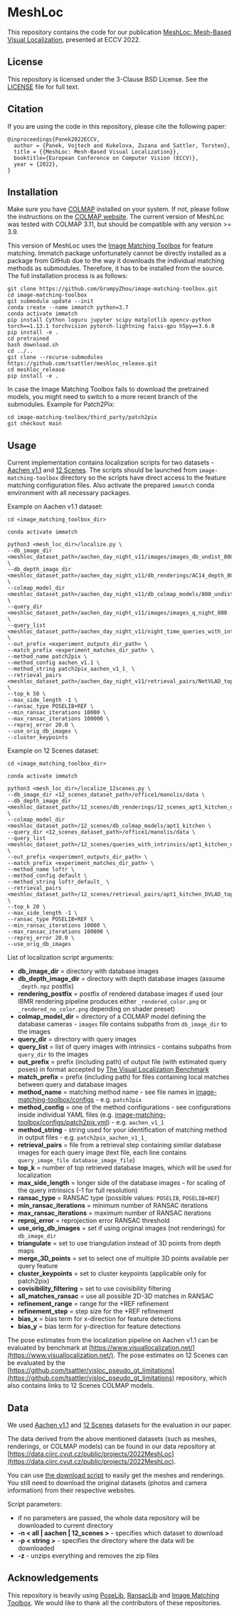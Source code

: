 # MeshLoc
This repository contains the code for our publication [MeshLoc: Mesh-Based Visual Localization](https://arxiv.org/abs/2207.10762), presented at ECCV 2022.

## License
This repository is licensed under the 3-Clause BSD License. See the [LICENSE](https://github.com/tsattler/meshloc_release/blob/main/LICENSE) file for full text.

## Citation
If you are using the code in this repository, please cite the following paper:
```
@inproceedings{Panek2022ECCV,
  author = {Panek, Vojtech and Kukelova, Zuzana and Sattler, Torsten},
  title = {{MeshLoc: Mesh-Based Visual Localization}},
  booktitle={European Conference on Computer Vision (ECCV)},
  year = {2022},
}
```

## Installation
Make sure you have [COLMAP](https://colmap.github.io/index.html) installed on your system. If not, please follow the instructions on the [COLMAP website](https://colmap.github.io/install.html). The current version of MeshLoc was tested with COLMAP 3.11, but should be compatible with any version >= 3.9.

This version of MeshLoc uses the [Image Matching Toolbox](https://github.com/GrumpyZhou/image-matching-toolbox) for feature matching. Immatch package unfortunately cannot be directly installed as a package from GitHub due to the way it downloads the individual matching methods as submodules. Therefore, it has to be installed from the source. The full installation process is as follows:

```
git clone https://github.com/GrumpyZhou/image-matching-toolbox.git
cd image-matching-toolbox
git submodule update --init
conda create --name immatch python=3.7
conda activate immatch
pip install Cython loguru jupyter scipy matplotlib opencv-python torch==1.13.1 torchvision pytorch-lightning faiss-gpu h5py==3.6.0
pip install -e .
cd pretrained
bash download.sh
cd ../..
git clone --recurse-submodules https://github.com/tsattler/meshloc_release.git
cd meshloc_release
pip install -e .
```

In case the Image Matching Toolbox fails to download the pretrained models, you might need to switch to a more recent branch of the submodules. Example for Patch2Pix:

```
cd image-matching-toolbox/third_party/patch2pix
git checkout main
```


## Usage
Current implementation contains localization scripts for two datasets - [Aachen v1.1](https://data.ciirc.cvut.cz/public/projects/2020VisualLocalization/Aachen-Day-Night/) and [12 Scenes](http://graphics.stanford.edu/projects/reloc/). The scripts should be launched from `image-matching-toolbox` directory so the scripts have direct access to the feature matching configuration files. Also activate the prepared `immatch` conda environment with all necessary packages.

Example on Aachen v1.1 dataset:
```
cd <image_matching_toolbox_dir>

conda activate immatch

python3 <mesh_loc_dir>/localize.py \
--db_image_dir <meshloc_dataset_path>/aachen_day_night_v11/images/images_db_undist_800 \
--db_depth_image_dir <meshloc_dataset_path>/aachen_day_night_v11/db_renderings/AC14_depth_800_undist \
--colmap_model_dir <meshloc_dataset_path>/aachen_day_night_v11/db_colmap_models/800_undist \
--query_dir <meshloc_dataset_path>/aachen_day_night_v11/images/images_q_night_800 \
--query_list <meshloc_dataset_path>/aachen_day_night_v11/night_time_queries_with_intrinsics_800_basenames.txt \
--out_prefix <experiment_outputs_dir_path> \
--match_prefix <experiment_matches_dir_path> \
--method_name patch2pix \
--method_config aachen_v1.1 \
--method_string patch2pix_aachen_v1_1_ \
--retrieval_pairs <meshloc_dataset_path>/aachen_day_night_v11/retrieval_pairs/NetVLAD_top50_underscores.txt \
--top_k 50 \
--max_side_length -1 \
--ransac_type POSELIB+REF \
--min_ransac_iterations 10000 \
--max_ransac_iterations 100000 \
--reproj_error 20.0 \
--use_orig_db_images \
--cluster_keypoints
```

Example on 12 Scenes dataset:
```
cd <image_matching_toolbox_dir>

conda activate immatch

python3 <mesh_loc_dir>/localize_12scenes.py \
--db_image_dir <12_scenes_dataset_path>/office1/manolis/data \
--db_depth_image_dir <meshloc_dataset_path>/12_scenes/db_renderings/12_scenes_apt1_kitchen_depth \
--colmap_model_dir <meshloc_dataset_path>/12_scenes/db_colmap_models/apt1_kitchen \
--query_dir <12_scenes_dataset_path>/office1/manolis/data \
--query_list <meshloc_dataset_path>/12_scenes/queries_with_intrinsics/apt1_kitchen_queries_with_intrinsics.txt \
--out_prefix <experiment_outputs_dir_path> \
--match_prefix <experiment_matches_dir_path> \
--method_name loftr \
--method_config default \
--method_string loftr_default_ \
--retrieval_pairs <meshloc_dataset_path>/12_scenes/retrieval_pairs/apt1_kitchen_DVLAD_top20.txt \
--top_k 20 \
--max_side_length -1 \
--ransac_type POSELIB+REF \
--min_ransac_iterations 10000 \
--max_ransac_iterations 100000 \
--reproj_error 20.0 \
--use_orig_db_images
```

List of localization script arguments:
- **db_image_dir** = directory with database images
- **db_depth_image_dir** = directory with depth database images (assume `_depth.npz`  postfix)
- **rendering_postfix** = postfix of rendered database images if used (our IBMR rendering pipeline produces either `_rendered_color.png` or `_rendered_no_color.png` depending on shader preset)
- **colmap_model_dir** = directory of a COLMAP model defining the database cameras - `images` file contains subpaths from `db_image_dir` to the images
- **query_dir** = directory with query images
- **query_list** = list of query images with intrinsics - contains subpaths from `query_dir` to the images
- **out_prefix** = prefix (including path) of output file (with estimated query poses) in format accepted by [The Visual Localization Benchmark](https://www.visuallocalization.net/)
- **match_prefix** = prefix (including path) for files containing local matches between query and database images
- **method_name** = matching method name - see file names in [image-matching-toolbox/configs](https://github.com/GrumpyZhou/image-matching-toolbox/tree/main/configs) - e.g. `patch2pix`
- **method_config** = one of the method configurations - see configurations inside individual YAML files (e.g. [image-matching-toolbox/configs/patch2pix.yml](https://github.com/GrumpyZhou/image-matching-toolbox/blob/main/configs/patch2pix.yml)) - e.g. `aachen_v1_1`
- **method_string** - string used for your identification of matching method in output files - e.g. `patch2pix_aachen_v1_1_`
- **retrieval_pairs** = file from a retrieval step containing similar database images for each query image (text file, each line contains `query_image_file database_image_file`)
- **top_k** = number of top retrieved database images, which will be used for localization
- **max_side_length** = longer side of the database images - for scaling of the query intrinsics (-1 for full resolution)
- **ransac_type** = RANSAC type (possible values: `POSELIB`, `POSELIB+REF`)
- **min_ransac_iterations** = minimum number of RANSAC iterations
- **max_ransac_iterations** = maximum number of RANSAC iterations
- **reproj_error** = reprojection error RANSAC threshold
- **use_orig_db_images** = set if using original images (not renderings) for `db_image_dir` 
- **triangulate** = set to use triangulation instead of 3D points from depth maps
- **merge_3D_points** = set to select one of multiple 3D points available per query feature
- **cluster_keypoints** = set to cluster keypoints (applicable only for patch2pix)
- **covisibility_filtering** = set to use covisibility filtering
- **all_matches_ransac** = use all possible 2D-3D matches in RANSAC
- **refinement_range** = range for the +REF refinement
- **refinement_step** = step size for the +REF refinement
- **bias_x** = bias term for x-direction for feature detections
- **bias_y** = bias term for y-direction for feature detections

The pose estimates from the localization pipeline on Aachen v1.1 can be evaluated by benchmark at [https://www.visuallocalization.net/](https://www.visuallocalization.net/). The pose estimates on 12 Scenes can be evaluated by the [https://github.com/tsattler/visloc_pseudo_gt_limitations](https://github.com/tsattler/visloc_pseudo_gt_limitations) repository, which also contains links to 12 Scenes COLMAP models.

## Data
We used [Aachen v1.1](https://data.ciirc.cvut.cz/public/projects/2020VisualLocalization/Aachen-Day-Night/) and [12 Scenes](http://graphics.stanford.edu/projects/reloc/#data) datasets for the evaluation in our paper.

The data derived from the above mentioned datasets (such as meshes, renderings, or COLMAP models) can be found in our data repository at [https://data.ciirc.cvut.cz/public/projects/2022MeshLoc](https://data.ciirc.cvut.cz/public/projects/2022MeshLoc).

You can use [the download script](https://github.com/tsattler/meshloc_release/blob/main/download_meshloc_data.sh) to easily get the meshes and renderings. You still need to download the original datasets (photos and camera information) from their respective websites.

Script parameters:
- if no parameters are passed, the whole data repository will be downloaded to current directory
- **-n < all \| aachen \| 12_scenes >** - specifies which dataset to download
- **-p \< string >** - specifies the directory where the data will be downloaded
- **-z** - unzips everything and removes the zip files

## Acknowledgements
This repository is heavily using [PoseLib](https://github.com/vlarsson/PoseLib), [RansacLib](https://github.com/tsattler/RansacLib) and [Image Matching Toolbox](https://github.com/GrumpyZhou/image-matching-toolbox/). We would like to thank all the contributors of these repositories.


